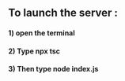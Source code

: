 ## To launch the server :
#### 1) open the terminal
#### 2) Type npx tsc 
#### 3) Then type node index.js


